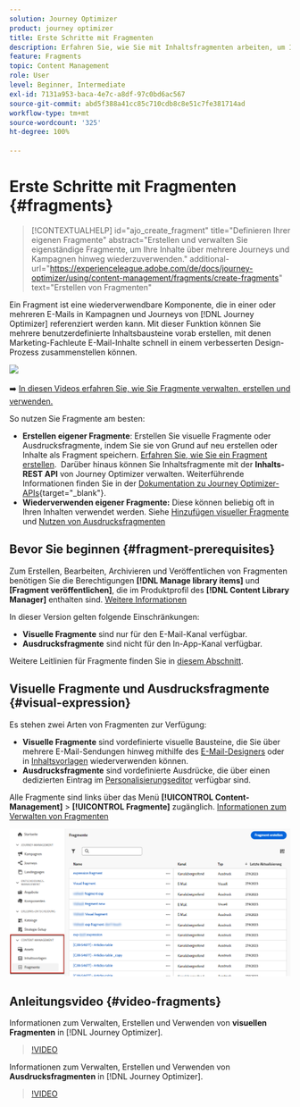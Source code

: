 ```yaml
---
solution: Journey Optimizer
product: journey optimizer
title: Erste Schritte mit Fragmenten
description: Erfahren Sie, wie Sie mit Inhaltsfragmenten arbeiten, um Inhalte in Journey Optimizer-Kampagnen und -Journeys wiederzuverwenden
feature: Fragments
topic: Content Management
role: User
level: Beginner, Intermediate
exl-id: 7131a953-baca-4e7c-a8df-97c0bd6ac567
source-git-commit: abd5f388a41cc85c710cdb8c8e51c7fe381714ad
workflow-type: tm+mt
source-wordcount: '325'
ht-degree: 100%

---
```


# Erste Schritte mit Fragmenten {#fragments}

>[!CONTEXTUALHELP]
>id="ajo_create_fragment"
>title="Definieren Ihrer eigenen Fragmente"
>abstract="Erstellen und verwalten Sie eigenständige Fragmente, um Ihre Inhalte über mehrere Journeys und Kampagnen hinweg wiederzuverwenden."
>additional-url="https://experienceleague.adobe.com/de/docs/journey-optimizer/using/content-management/fragments/create-fragments" text="Erstellen von Fragmenten"

Ein Fragment ist eine wiederverwendbare Komponente, die in einer oder mehreren E-Mails in Kampagnen und Journeys von [!DNL Journey Optimizer] referenziert werden kann. Mit dieser Funktion können Sie mehrere benutzerdefinierte Inhaltsbausteine vorab erstellen, mit denen Marketing-Fachleute E-Mail-Inhalte schnell in einem verbesserten Design-Prozess zusammenstellen können.

![](../rn/assets/do-not-localize/fragments.gif)

➡️ [In diesen Videos erfahren Sie, wie Sie Fragmente verwalten, erstellen und verwenden.](#video-fragments)

So nutzen Sie Fragmente am besten:

* **Erstellen eigener Fragmente**: Erstellen Sie visuelle Fragmente oder Ausdrucksfragmente, indem Sie sie von Grund auf neu erstellen oder Inhalte als Fragment speichern. [Erfahren Sie, wie Sie ein Fragment erstellen](create-fragments.md).  Darüber hinaus können Sie Inhaltsfragmente mit der **Inhalts-REST API** von Journey Optimizer verwalten. Weiterführende Informationen finden Sie in der [Dokumentation zu Journey Optimizer-APIs](https://developer.adobe.com/journey-optimizer-apis/references/content/){target="_blank"}.
* **Wiederverwenden eigener Fragmente:** Diese können beliebig oft in Ihren Inhalten verwendet werden. Siehe [Hinzufügen visueller Fragmente](../email/use-visual-fragments.md) und [Nutzen von Ausdrucksfragmenten](../personalization/use-expression-fragments.md)

## Bevor Sie beginnen {#fragment-prerequisites}

Zum Erstellen, Bearbeiten, Archivieren und Veröffentlichen von Fragmenten benötigen Sie die Berechtigungen **[!DNL Manage library items]** und **[Fragment veröffentlichen]**, die im Produktprofil des **[!DNL Content Library Manager]** enthalten sind. [Weitere Informationen](../administration/ootb-product-profiles.md#content-library-manager)

In dieser Version gelten folgende Einschränkungen:

* **Visuelle Fragmente** sind nur für den E-Mail-Kanal verfügbar.
* **Ausdrucksfragmente** sind nicht für den In-App-Kanal verfügbar.

Weitere Leitlinien für Fragmente finden Sie in [diesem Abschnitt](../start/guardrails.md#fragments-guardrails).

## Visuelle Fragmente und Ausdrucksfragmente {#visual-expression}

Es stehen zwei Arten von Fragmenten zur Verfügung:

* **Visuelle Fragmente** sind vordefinierte visuelle Bausteine, die Sie über mehrere E-Mail-Sendungen hinweg mithilfe des [E-Mail-Designers](../email/get-started-email-design.md) oder in [Inhaltsvorlagen](../email/use-email-templates.md) wiederverwenden können.
* **Ausdrucksfragmente** sind vordefinierte Ausdrücke, die über einen dedizierten Eintrag im [Personalisierungseditor](../personalization/personalization-build-expressions.md) verfügbar sind.

Alle Fragmente sind links über das Menü **[!UICONTROL Content-Management]** > **[!UICONTROL Fragmente]** zugänglich. [Informationen zum Verwalten von Fragmenten](../content-management/manage-fragments.md)

![](assets/fragment-list.png)

## Anleitungsvideo {#video-fragments}

Informationen zum Verwalten, Erstellen und Verwenden von **visuellen Fragmenten** in [!DNL Journey Optimizer].

>[!VIDEO](https://video.tv.adobe.com/v/3419932/?quality=12)

Informationen zum Verwalten, Erstellen und Verwenden von **Ausdrucksfragmenten** in [!DNL Journey Optimizer].

>[!VIDEO](https://video.tv.adobe.com/v/3438927/?quality=12&captions=ger)
